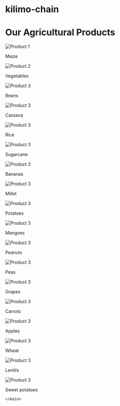 # kilimo-chain
<main>
        <h1>Our Agricultural Products</h1>
        <div class="container">
            <div class="header">
            </div>
            <div class="product-grid">
                <!-- Product 1 -->
                <div class="product-card">
                    <img src="/Images/maize.jpg" alt="Product 1" class="product-img">
                    <div class="product-info">
                        <p>Maize</p>
                    </div>
                </div>
                <!-- Product 2 -->
                <div class="product-card">
                    <img src="Images/vegetables.jpg" alt="Product 2" class="product-img">
                    <div class="product-info">
                        <p>Vegetables</p>
                    </div>
                </div>
                <!-- Product 3 -->
                <div class="product-card">
                    <img src="Images/beans.jpg" alt="Product 3" class="product-img">
                    <div class="product-info">
                        <p>Beans</p>
                    </div>
                </div>
                <div class="product-card">
                    <img src="Images/cassava.jpg" alt="Product 3" class="product-img">
                    <div class="product-info">
                        <p>Cassava</p>
                    </div>
                </div>
                <div class="product-card">
                    <img src="Images/rice.jpg" alt="Product 3" class="product-img">
                    <div class="product-info">
                        <p>Rice</p>
                    </div>
                </div>
                <div class="product-card">
                    <img src="Images/sugarcane.jpg" alt="Product 3" class="product-img">
                    <div class="product-info">
                        <p>Sugarcane</p>
                    </div>
                </div>
                <div class="product-card">
                    <img src="Images/bananas.jpg" alt="Product 3" class="product-img">
                    <div class="product-info">
                        <p>Bananas</p>
                    </div>
                </div>
                <div class="product-card">
                    <img src="Images/millet.jpg" alt="Product 3" class="product-img">
                    <div class="product-info">
                        <p>Millet</p>
                    </div>
                </div><div class="product-card">
                    <img src="Images/potatoes.jpg" alt="Product 3" class="product-img">
                    <div class="product-info">
                        <p>Potatoes</p>
                    </div>
                </div>
                <div class="product-card">
                    <img src="Images/mangoes.jpg" alt="Product 3" class="product-img">
                    <div class="product-info">
                        <p>Mangoes</p>
                    </div>
                </div>
                <div class="product-card">
                    <img src="Images/groundnuts.jpg" alt="Product 3" class="product-img">
                    <div class="product-info">
                        <p>Peanuts</p>
                    </div>
                </div>
                <div class="product-card">
                    <img src="Images/peas.jpg" alt="Product 3" class="product-img">
                    <div class="product-info">
                        <p>Peas</p>
                    </div>
                </div>
                <div class="product-card">
                    <img src="Images/grapes.jpg" alt="Product 3" class="product-img">
                    <div class="product-info">
                        <p>Grapes</p>
                    </div>
                </div>
                <div class="product-card">
                    <img src="Images/carrots.jpg" alt="Product 3" class="product-img">
                    <div class="product-info">
                        <p>Carrots</p>
                    </div>
                </div>
                <div class="product-card">
                    <img src="Images/apples.jpg" alt="Product 3" class="product-img">
                    <div class="product-info">
                        <p>Apples</p>
                    </div>
                </div>
                <div class="product-card">
                    <img src="Images/wheat.jpg" alt="Product 3" class="product-img">
                    <div class="product-info">
                        <p>Wheat</p>
                    </div>
                </div>
                <div class="product-card">
                    <img src="Images/lentils.jpg" alt="Product 3" class="product-img">
                    <div class="product-info">
                        <p>Lentils</p>
                    </div>
                </div>
                <div class="product-card">
                    <img src="Images/sweetpotatoes.jpg" alt="Product 3" class="product-img">
                    <div class="product-info">
                        <p>Sweet potatoes</p>
                    </div>
                </div>
                <!-- Add more products as needed -->
            </div>
        </div>
        
    </main>